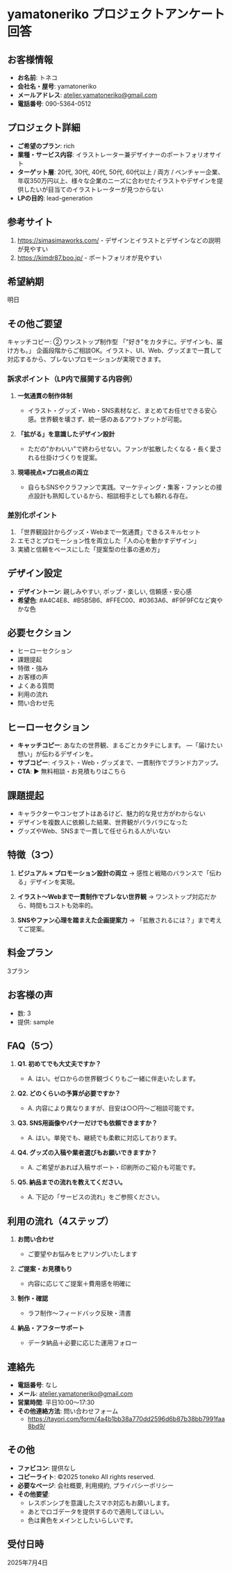 # yamatoneriko プロジェクトアンケート回答

## お客様情報
- **お名前**: トネコ
- **会社名・屋号**: yamatoneriko
- **メールアドレス**: atelier.yamatoneriko@gmail.com
- **電話番号**: 090-5364-0512

## プロジェクト詳細
- **ご希望のプラン**: rich
- **業種・サービス内容**: イラストレーター兼デザイナーのポートフォリオサイト
- **ターゲット層**: 20代, 30代, 40代, 50代, 60代以上 / 両方 / ベンチャー企業、年収350万円以上、様々な企業のニーズに合わせたイラストやデザインを提供したいが目当てのイラストレーターが見つからない
- **LPの目的**: lead-generation

## 参考サイト
1. https://simasimaworks.com/ - デザインとイラストとデザインなどの説明が見やすい
2. https://kimdr87.boo.jp/ - ポートフォリオが見やすい

## 希望納期
明日

## その他ご要望
キャッチコピー: ② ワンストップ制作型
「"好き"をカタチに。デザインも、届け方も。」
企画段階からご相談OK。イラスト、UI、Web、グッズまで一貫して対応するから、ブレないプロモーションが実現できます。

### 訴求ポイント（LP内で展開する内容例）
1. **一気通貫の制作体制**
   - イラスト・グッズ・Web・SNS素材など、まとめてお任せできる安心感。世界観を壊さず、統一感のあるアウトプットが可能。

2. **「拡がる」を意識したデザイン設計**
   - ただの"かわいい"で終わらせない。ファンが拡散したくなる・長く愛される仕掛けづくりを提案。

3. **現場視点×プロ視点の両立**
   - 自らもSNSやクラファンで実践。マーケティング・集客・ファンとの接点設計も熟知しているから、相談相手としても頼れる存在。

### 差別化ポイント
1. 「世界観設計からグッズ・Webまで一気通貫」できるスキルセット
2. エモさとプロモーション性を両立した「人の心を動かすデザイン」
3. 実績と信頼をベースにした「提案型の仕事の進め方」

## デザイン設定
- **デザイントーン**: 親しみやすい, ポップ・楽しい, 信頼感・安心感
- **希望色**: #A4C4E8、#B5B5B6、#FFEC00、#0363A6、#F9F9FCなど爽やかな色

## 必要セクション
- ヒーローセクション
- 課題提起
- 特徴・強み
- お客様の声
- よくある質問
- 利用の流れ
- 問い合わせ先

## ヒーローセクション
- **キャッチコピー**: あなたの世界観、まるごとカタチにします。 ―「届けたい想い」が伝わるデザインを。
- **サブコピー**: イラスト・Web・グッズまで、一貫制作でブランド力アップ。
- **CTA**: ▶ 無料相談・お見積もりはこちら

## 課題提起
- キャラクターやコンセプトはあるけど、魅力的な見せ方がわからない
- デザインを複数人に依頼した結果、世界観がバラバラになった
- グッズやWeb、SNSまで一貫して任せられる人がいない

## 特徴（3つ）
1. **ビジュアル × プロモーション設計の両立**
   → 感性と戦略のバランスで「伝わる」デザインを実現。

2. **イラスト〜Webまで一貫制作でブレない世界観**
   → ワンストップ対応だから、時間もコストも効率的。

3. **SNSやファン心理を踏まえた企画提案力**
   → 「拡散されるには？」まで考えてご提案。

## 料金プラン
3プラン

## お客様の声
- 数: 3
- 提供: sample

## FAQ（5つ）
1. **Q1. 初めてでも大丈夫ですか？**
   - A. はい。ゼロからの世界観づくりもご一緒に伴走いたします。

2. **Q2. どのくらいの予算が必要ですか？**
   - A. 内容により異なりますが、目安は○○円〜ご相談可能です。

3. **Q3. SNS用画像やバナーだけでも依頼できますか？**
   - A. はい。単発でも、継続でも柔軟に対応しております。

4. **Q4. グッズの入稿や業者選びもお願いできますか？**
   - A. ご希望があれば入稿サポート・印刷所のご紹介も可能です。

5. **Q5. 納品までの流れを教えてください。**
   - A. 下記の「サービスの流れ」をご参照ください。

## 利用の流れ（4ステップ）
1. **お問い合わせ**
   - ご要望やお悩みをヒアリングいたします

2. **ご提案・お見積もり**
   - 内容に応じてご提案＋費用感を明確に

3. **制作・確認**
   - ラフ制作〜フィードバック反映・清書

4. **納品・アフターサポート**
   - データ納品＋必要に応じた運用フォロー

## 連絡先
- **電話番号**: なし
- **メール**: atelier.yamatoneriko@gmail.com
- **営業時間**: 平日10:00〜17:30
- **その他連絡方法**: 問い合わせフォーム
  - https://tayori.com/form/4a4b1bb38a770dd2596d6b87b38bb7991faa8bd9/

## その他
- **ファビコン**: 提供なし
- **コピーライト**: ©︎2025 toneko All rights reserved.
- **必要なページ**: 会社概要, 利用規約, プライバシーポリシー
- **その他要望**: 
  - レスポンシブを意識したスマホ対応もお願いします。
  - あとでロゴデータを提供するので適用してほしい。
  - 色は黄色をメインとしたいらしいです。

## 受付日時
2025年7月4日
